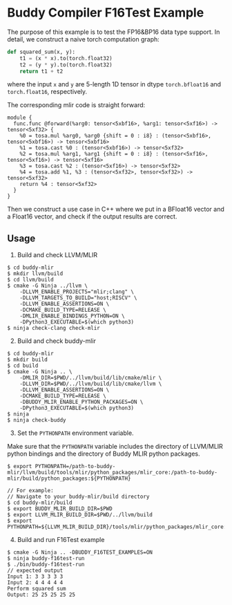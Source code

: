 # Buddy Compiler F16Test Example

The purpose of this example is to test the FP16&BP16 data type support.
In detail, we construct a naive torch computation graph:
```python
def squared_sum(x, y):
    t1 = (x * x).to(torch.float32)
    t2 = (y * y).to(torch.float32)
    return t1 + t2
```
where the input `x` and `y` are 5-length 1D tensor in dtype `torch.bfloat16` and `torch.float16`, respectively.

The corresponding mlir code is straight forward:
```mlir
module {
  func.func @forward(%arg0: tensor<5xbf16>, %arg1: tensor<5xf16>) -> tensor<5xf32> {
    %0 = tosa.mul %arg0, %arg0 {shift = 0 : i8} : (tensor<5xbf16>, tensor<5xbf16>) -> tensor<5xbf16>
    %1 = tosa.cast %0 : (tensor<5xbf16>) -> tensor<5xf32>
    %2 = tosa.mul %arg1, %arg1 {shift = 0 : i8} : (tensor<5xf16>, tensor<5xf16>) -> tensor<5xf16>
    %3 = tosa.cast %2 : (tensor<5xf16>) -> tensor<5xf32>
    %4 = tosa.add %1, %3 : (tensor<5xf32>, tensor<5xf32>) -> tensor<5xf32>
    return %4 : tensor<5xf32>
  }
}
```

Then we construct a use case in C++ where we put in a BFloat16 vector and a Float16 vector, and check if the output results are correct.

## Usage

1. Build and check LLVM/MLIR

```
$ cd buddy-mlir
$ mkdir llvm/build
$ cd llvm/build
$ cmake -G Ninja ../llvm \
    -DLLVM_ENABLE_PROJECTS="mlir;clang" \
    -DLLVM_TARGETS_TO_BUILD="host;RISCV" \
    -DLLVM_ENABLE_ASSERTIONS=ON \
    -DCMAKE_BUILD_TYPE=RELEASE \
    -DMLIR_ENABLE_BINDINGS_PYTHON=ON \
    -DPython3_EXECUTABLE=$(which python3)
$ ninja check-clang check-mlir
```

2. Build and check buddy-mlir

```
$ cd buddy-mlir
$ mkdir build
$ cd build
$ cmake -G Ninja .. \
    -DMLIR_DIR=$PWD/../llvm/build/lib/cmake/mlir \
    -DLLVM_DIR=$PWD/../llvm/build/lib/cmake/llvm \
    -DLLVM_ENABLE_ASSERTIONS=ON \
    -DCMAKE_BUILD_TYPE=RELEASE \
    -DBUDDY_MLIR_ENABLE_PYTHON_PACKAGES=ON \
    -DPython3_EXECUTABLE=$(which python3)
$ ninja
$ ninja check-buddy
```

3. Set the `PYTHONPATH` environment variable.

Make sure that the `PYTHONPATH` variable includes the directory of LLVM/MLIR python bindings and the directory of Buddy MLIR python packages.

```
$ export PYTHONPATH=/path-to-buddy-mlir/llvm/build/tools/mlir/python_packages/mlir_core:/path-to-buddy-mlir/build/python_packages:${PYTHONPATH}

// For example:
// Navigate to your buddy-mlir/build directory
$ cd buddy-mlir/build
$ export BUDDY_MLIR_BUILD_DIR=$PWD
$ export LLVM_MLIR_BUILD_DIR=$PWD/../llvm/build
$ export PYTHONPATH=${LLVM_MLIR_BUILD_DIR}/tools/mlir/python_packages/mlir_core:${BUDDY_MLIR_BUILD_DIR}/python_packages:${PYTHONPATH}
```

4. Build and run F16Test example

```
$ cmake -G Ninja .. -DBUDDY_F16TEST_EXAMPLES=ON
$ ninja buddy-f16test-run
$ ./bin/buddy-f16test-run
// expected output
Input 1: 3 3 3 3 3
Input 2: 4 4 4 4 4
Perform squared sum
Output: 25 25 25 25 25
```
